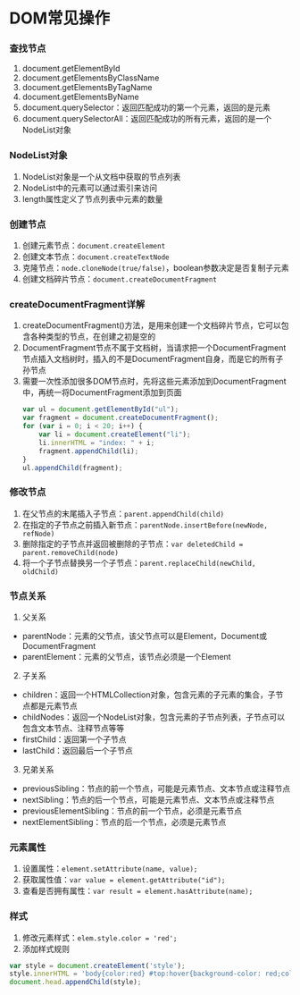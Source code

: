 # DOM常见操作

### 查找节点
1.  document.getElementById
2.  document.getElementsByClassName
3.  document.getElementsByTagName
4.  document.getElementsByName
5.  document.querySelector：返回匹配成功的第一个元素，返回的是元素
6.  document.querySelectorAll：返回匹配成功的所有元素，返回的是一个NodeList对象

### NodeList对象
1.  NodeList对象是一个从文档中获取的节点列表
2.  NodeList中的元素可以通过索引来访问
3.  length属性定义了节点列表中元素的数量

### 创建节点
1.  创建元素节点：``document.createElement``
2.  创建文本节点：``document.createTextNode``
3.  克隆节点：``node.cloneNode(true/false)``，boolean参数决定是否复制子元素
4.  创建文档碎片节点：``document.createDocumentFragment``

### createDocumentFragment详解
1.  createDocumentFragment()方法，是用来创建一个文档碎片节点，它可以包含各种类型的节点，在创建之初是空的
2.  DocumentFragment节点不属于文档树，当请求把一个DocumentFragment节点插入文档树时，插入的不是DocumentFragment自身，而是它的所有子孙节点
3.  需要一次性添加很多DOM节点时，先将这些元素添加到DocumentFragment中，再统一将DocumentFragment添加到页面
    ```js
    var ul = document.getElementById("ul");
    var fragment = document.createDocumentFragment();
    for (var i = 0; i < 20; i++) {
        var li = document.createElement("li");
        li.innerHTML = "index: " + i;
        fragment.appendChild(li);
    }
    ul.appendChild(fragment);
    ```

### 修改节点
1.  在父节点的末尾插入子节点：``parent.appendChild(child)``
2.  在指定的子节点之前插入新节点：``parentNode.insertBefore(newNode, refNode)``
3.  删除指定的子节点并返回被删除的子节点：``var deletedChild = parent.removeChild(node)``
4.  将一个子节点替换另一个子节点：``parent.replaceChild(newChild, oldChild)``

### 节点关系
1.  父关系
  - parentNode：元素的父节点，该父节点可以是Element，Document或DocumentFragment
  - parentElement：元素的父节点，该节点必须是一个Element
2.  子关系
  - children：返回一个HTMLCollection对象，包含元素的子元素的集合，子节点都是元素节点
  - childNodes：返回一个NodeList对象，包含元素的子节点列表，子节点可以包含文本节点、注释节点等等
  - firstChild：返回第一个子节点
  - lastChild：返回最后一个子节点
3.  兄弟关系
  - previousSibling：节点的前一个节点，可能是元素节点、文本节点或注释节点
  - nextSibling：节点的后一个节点，可能是元素节点、文本节点或注释节点
  - previousElementSibling：节点的前一个节点，必须是元素节点
  - nextElementSibling：节点的后一个节点，必须是元素节点

### 元素属性
1.  设置属性：``element.setAttribute(name, value);``
2.  获取属性值：``var value = element.getAttribute("id");``
3.  查看是否拥有属性：``var result = element.hasAttribute(name);``

### 样式
1.  修改元素样式：``elem.style.color = 'red';``
2.  添加样式规则
  ```js
  var style = document.createElement('style');  
  style.innerHTML = 'body{color:red} #top:hover{background-color: red;color: white;}';  
  document.head.appendChild(style);  
  ```

### 